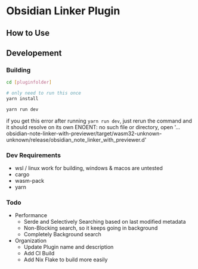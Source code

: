# Obsidian Linker Plugin

## How to Use


## Developement

### Building

```bash
cd [pluginfolder]

# only need to run this once
yarn install

yarn run dev
```
if you get this error after running `yarn run dev`, just rerun the command and it should resolve on its own
ENOENT: no such file or directory, open '... obsidian-note-linker-with-previewer/target/wasm32-unknown-unknown/release/obsidian_note_linker_with_previewer.d'



### Dev Requirements

- wsl / linux work for building, windows & macos are untested
- cargo
- wasm-pack
- yarn

### Todo

- Performance
    - Serde and Selectively Searching based on last modified metadata
    - Non-Blocking search, so it keeps going in background
    - Completely Background search
- Organization
    - Update Plugin name and description
    - Add CI Build
    - Add Nix Flake to build more easily 
